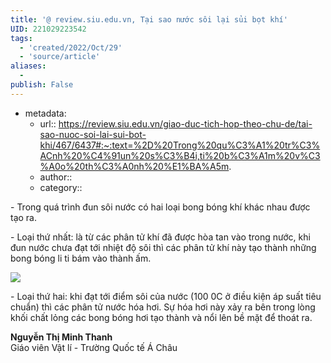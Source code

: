 ```yaml
---
title: '@ review.siu.edu.vn, Tại sao nước sôi lại sủi bọt khí'
UID: 221029223542
tags:
  - 'created/2022/Oct/29'
  - 'source/article'
aliases:
  - 
publish: False
---
```

- metadata:
	- url:: https://review.siu.edu.vn/giao-duc-tich-hop-theo-chu-de/tai-sao-nuoc-soi-lai-sui-bot-khi/467/6437#:~:text=%2D%20Trong%20qu%C3%A1%20tr%C3%ACnh%20%C4%91un%20s%C3%B4i,ti%20b%C3%A1m%20v%C3%A0o%20th%C3%A0nh%20%E1%BA%A5m.
	- author::
	- category::

\- Trong quá trình đun sôi nước có hai loại bong bóng khí khác nhau được tạo ra.

\- Loại thứ nhất: là từ các phân tử khí đã được hòa tan vào trong nước, khi đun nước chưa đạt tới nhiệt độ sôi thì các phân tử khí này tạo thành những bong bóng li ti bám vào thành ấm.

![](https://review.siu.edu.vn/Upload/gdthtcd/vatly-2.jpg)

\- Loại thứ hai: khi đạt tới điểm sôi của nước (100 0C ở điều kiện áp suất tiêu chuẩn) thì các phân tử nước hóa hơi. Sự hóa hơi này xảy ra bên trong lòng khối chất lỏng các bong bóng hơi tạo thành và nổi lên bề mặt để thoát ra.

**Nguyễn Thị Minh Thanh**  
Giáo viên Vật lí - Trường Quốc tế Á Châu
